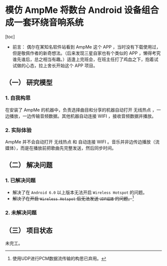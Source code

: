 # 模仿 AmpMe 将数台 Android 设备组合成一套环绕音响系统
[toc]

- 前言：
偶尔在某知名软件站看到 AmpMe 这个 APP ，当时没有下载使用过，但是敬佩作者的新奇想法。（后来发现三星自家也有个类似的 APP ，懒得考究谁先谁后，总之相当有趣。）适逢上完班会，在班主任打了鸡血之下，抱着试试做的心态，拉上舍长开始这个 APP 项目。

## （一） 研究模型
### 1. 自我构思
在安装了 AmpMe 的机器中，负责选择曲目和分享的机器自动打开 无线热点 ，一边播放，一边传输音频数据。其他机器自动连接 WIFI ，接收音频数据并播放。
### 2. 实际体验
AmpMe 并不会自动打开 无线热点 和 自动连接 WIFI 。音乐并非边传边播放（流媒体），而是在播放前把歌曲先完整发送，然后同步时间。

## （二） 解决问题
### 1. 已解决问题
- 解决了在 `Android 6.0` 以上版本无法开启 `Wireless Hotspot` 的问题。
- ~~解决了在开启 `Wireless Hotspot` 后无法发送 `UDP组播` 的问题。~~[^1]

[^1]: 使用UDP进行PCM数据流传输的构思已弃用。

### 2. 未解决问题

## （三） 项目状态
未完工。